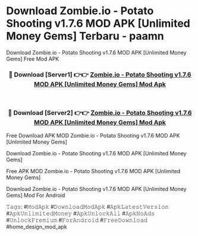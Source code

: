 # Download Zombie.io - Potato Shooting v1.7.6 MOD APK [Unlimited Money Gems] Terbaru - paamn
Download Zombie.io - Potato Shooting v1.7.6 MOD APK [Unlimited Money Gems] Free Mod APK

<div align="center">
<h3>🔴 Download [Server1] 👉👉 <a href="https://apk-comot.site?title=Zombie.io_-_Potato_Shooting_v1.7.6_MOD_APK_[Unlimited_Money_Gems]">Zombie.io - Potato Shooting v1.7.6 MOD APK [Unlimited Money Gems] Mod Apk</a></h3><br>

<h3>🔴 Download [Server2] 👉👉 <a href="https://apk-comot.site?title=Zombie.io_-_Potato_Shooting_v1.7.6_MOD_APK_[Unlimited_Money_Gems]">Zombie.io - Potato Shooting v1.7.6 MOD APK [Unlimited Money Gems] Mod Apk</a></h3>
</div>


Free Download APK MOD Zombie.io - Potato Shooting v1.7.6 MOD APK [Unlimited Money Gems]

Download Zombie.io - Potato Shooting v1.7.6 MOD APK [Unlimited Money Gems] 

Free APK MOD Zombie.io - Potato Shooting v1.7.6 MOD APK [Unlimited Money Gems] 

Download Zombie.io - Potato Shooting v1.7.6 MOD APK [Unlimited Money Gems] Mod For Android

𝚃𝚊𝚐𝚜: #𝙼𝚘𝚍𝙰𝚙𝚔 #𝙳𝚘𝚠𝚗𝚕𝚘𝚊𝚍𝙼𝚘𝚍𝙰𝚙𝚔 #𝙰𝚙𝚔𝙻𝚊𝚝𝚎𝚜𝚝𝚅𝚎𝚛𝚜𝚒𝚘𝚗 #𝙰𝚙𝚔𝚄𝚗𝚕𝚒𝚖𝚒𝚝𝚎𝚍𝙼𝚘𝚗𝚎𝚢 #𝙰𝚙𝚔𝚄𝚗𝚕𝚘𝚌𝚔𝙰𝚕𝚕 #𝙰𝚙𝚔𝙽𝚘𝙰𝚍𝚜 #𝚄𝚗𝚕𝚘𝚌𝚔𝙿𝚛𝚎𝚖𝚒𝚞𝚖 #𝙵𝚘𝚛𝙰𝚗𝚍𝚛𝚘𝚒𝚍 #𝙵𝚛𝚎𝚎𝙳𝚘𝚠𝚗𝚕𝚘𝚊𝚍 #home_design_mod_apk
